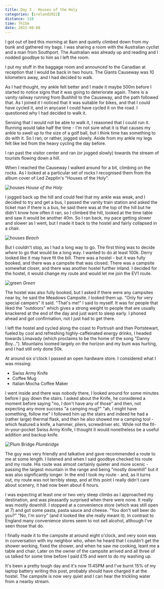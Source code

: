 ```yaml
--- 
title: Day 3 - Houses of the Holy
categories: [ireland2022]
distance: 110
time: 7h15m
date: 2022-08-08
---
```


I got out of bed this morning at 8am and quietly climbed down from my bunk and
gathered my bags. I was sharing a room with the Australian cyclist and a man
from Southport. The Australian was already up and reading and I nodded goodbye
to him as I left the room.

I put my stuff in the baggage room and announced to the Canadian at reception
that I would be back in two hours. The Giants Causeway was 10 kilometers away,
and I had decided to walk.

As I had thought, my ankle felt better and I made it maybe 500m before I
started to notice signs that it was going to deteriorate again. There is a
vanity railway running from Bushhill to the Causeway, and the path followed
that. As I joined it I noticed that it was suitable for bikes, and that I
could have cycled it, and in anycase I could have cycled it on the road. I
questioned why I had decided to walk it.

Sensing that I would not be able to walk it, I reasoned that I could run it.
Running would take half the time - I'm not sure what it is that causes my
ankle to swell up to the size of a golf ball, but I think time has something
to do with it. So I ran, or rather, jogged slowly. Aside from my ankle my legs
felt like led from the heavy cycling the day before.

I ran past the visitor center and ran (or jogged slowly) towards the stream of
tourists flowing down a hill.

When I reached the Causeway I walked around for a bit, climbing on the rocks.
As I looked at a particular set of rocks I recognised them from the album
cover of Led Zepplin's "Houses of the Holy".

![houses](/images/ireland2022/20220808_holy.jpg)
*House of the Holy*

I jogged back up the hill and could feel that my ankle was weak, and I decided
to try and get a bus, I passed the vanity train station and asked the ticket
man if there is a bus, he said there was at the top of the hill but he didn't
know how often it ran, so I climbed the hill, looked at the time table and saw
it would be another 40m. So I ran back, my pace getting slower and slower as I
went, but I made it back to the hostel and fairly collapsed in a chair.

![houses](/images/ireland2022/20220808_beach.jpg)
*Beach*

But I couldn't stop, as I had a long way to go. The first thing was to decide
_where_ to go that would be a long way. I wanted to do at least 100k. Derry
looked like it may have fit the bill. There was a hostel - but it was fully
booked, and there was a campsite that was closed. There was a campsite
somewhat closer, and there was another hostel further inland. I decided for
the hostel, it would change my route and would let me join the EV1 route.

![green](/images/ireland2022/20220808_green.jpg)
*Green*

The hostel was also fully booked, but I asked if there were any campsites near
by, he said the Meadows Campsite. I looked them up. "Only for very special
campers" it said. "That's me!" I said to myself. It was for people that liked
the "outdoors" which gives a strong weight to people that are usually
knackered at the end of the day and just want to sleep early. I phoned ahead
and got confirmation, not I just had to get there.

I left the hostel and cycled along the coast to Portrush and then Portstewart,
fueled by cool and refreshing highly-caffeinated energy drinks, I headed
towards Limavady (which proclaims to be the home of the song "Danny Boy...").
Mountains loomed largely on the horizon and my bum was hurting, and I had
still only done 50k.

At around six o'clock I passed an open hardware store. I considered what I was
missing:

- Swiss Army Knife
- Coffee Mug
- Italian Mocha Coffee Maker

I went inside and there was nobody there, I looked around for some minutes
before I guy down the stairs. I asked about the Knife, he considered a moment
before saying "no, I don't have any of those" and then, not expecting any more
success "a camping mug?" "ah, I might have something, follow me" I followed
him up the stairs and indeed he had a (rather large) thermal flask, and then he
also showed me a camping tool - which featured a knife, a hammer, pliers,
screwdriver etc. While not the fit-in-your-pocket Swiss Army Knife, I thought
it would nonetheless be a useful addition and backup knife.

![Plum Bridge](/images/ireland2022/20220808_plumbridge.jpg)
*Plumbridge*

The guy was very friendly and talkative and gave recommended a route to me at
some length. I listened and when I said goodbye checked his route and my
route. His route was almost certainly quieter and more scenic - passing the
largest mountain in the range and being "mostly downhill" but it was also
significantly longer. In the end I took my route - and, as it turns out, my
route was not terribly steep, and at this point I really didn't care about
scenery, it had now been about 6 hours.

I was expecting at least one or two very steep climbs as I approached my
destination, and was pleasantly surprised when there were none. It really was
mostly downhill. I stopped at a convenience store (which was still open at 7)
and got some pasta, pasta sauce and cheese. "You don't sell beer do you?" "No,
I'm sorry" (and it looked like she really meant it). In contrast to England
many convenience stores seem to not sell alcohol, although I've seen those
that do.

I finally made it to the campsite at around eight o'clock, and very soon
was in conversation with my neighbor who, when he heard that I couldn't get
the shower working, fixed the shower, and when he saw me cooking, leant me a
table and chair. Later on the owner of the campsite arrived and all three of
us talked for some time before I paid £15 and went to do my washing up.

It's been a pretty tough day and it's now 11:45PM and I've burnt 15% of my
laptop battery writing this post, probably should have charged it at the
hostel. The campsite is now very quiet and I can hear the trickling water from
a nearby stream.
